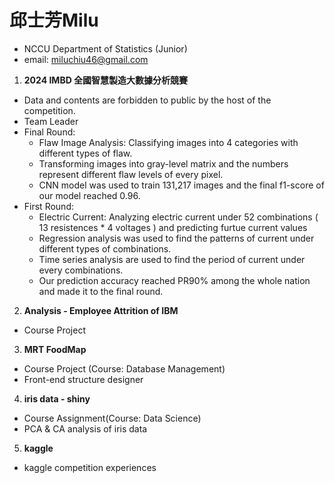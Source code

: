 # 邱士芳Milu
- NCCU Department of Statistics (Junior)
- email: miluchiu46@gmail.com


1. **2024 IMBD 全國智慧製造大數據分析競賽**
- Data and contents are forbidden to public by the host of the competition.
- Team Leader
- Final Round:
  - Flaw Image Analysis: Classifying images into 4 categories with different types of flaw.
  - Transforming images into gray-level matrix and the numbers represent different flaw levels of every pixel.
  - CNN model was used to train 131,217 images and the final f1-score of our model reached 0.96.
- First Round:
  - Electric Current: Analyzing electric current under 52 combinations ( 13 resistences * 4 voltages ) and predicting furtue     current values
  - Regression analysis was used to find the patterns of current under different types of combinations.
  - Time series analysis are used to find the period of current under every combinations.
  - Our prediction accuracy reached PR90% among the whole nation and made it to the final round.



2. **Analysis - Employee Attrition of IBM**
- Course Project


3. **MRT FoodMap**
- Course Project (Course: Database Management)
- Front-end structure designer



4. **iris data - shiny**
- Course Assignment(Course: Data Science)
- PCA & CA analysis of iris data



5. **kaggle**
- kaggle competition experiences
